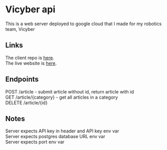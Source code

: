 # Vicyber api
This is a web server deployed to google cloud that I made for my robotics team, Vicyber

## Links
The client repo is [here](https://github.com/CezarBaluta/viCyber). \
The live website is [here](https://vicyber.ro).

## Endpoints

POST /article - submit article without id, return article with id \
GET /article/{category} - get all articles in a category \
DELETE /article/{id}

## Notes
Server expects API key in header and API key env var \
Server expects postgres database URL env var \
Server expects port env var